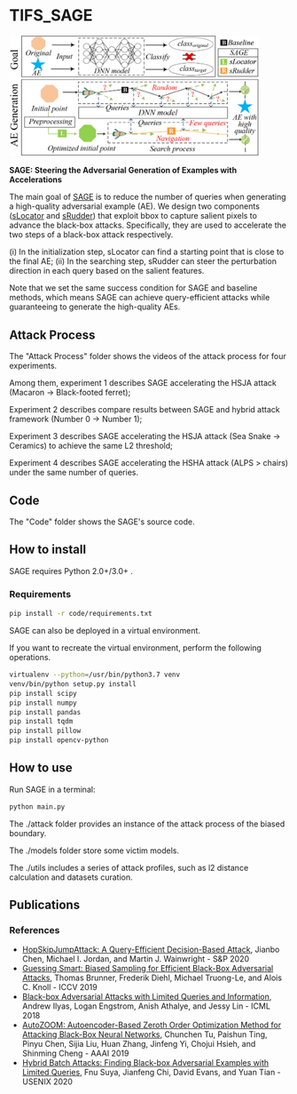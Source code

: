 # TIFS_SAGE
<img src="./overview.png" alt="Logo" width="450"/>

**SAGE: Steering the Adversarial Generation of Examples with Accelerations**

The main goal of <u>SAGE</u> is to reduce the number of queries when generating a high-quality adversarial example (AE). We design two components (<u>sLocator</u> and <u>sRudder</u>) that exploit bbox to capture salient pixels to advance the black-box attacks. Specifically, they are used to accelerate the two steps of a black-box attack respectively.

(i)  In the initialization step, sLocator can find a starting point that is close to the final AE; 
(ii) In the searching step, sRudder can steer the perturbation direction in each query based on the salient features. 

Note that we set the same success condition for SAGE and baseline methods, which means SAGE can achieve query-efficient attacks while guaranteeing to generate the high-quality AEs. 

## Attack Process

The "Attack Process" folder shows the videos of the attack process for four experiments. 

Among them, experiment 1 describes SAGE accelerating the HSJA attack (Macaron -> Black-footed ferret); 

Experiment 2 describes compare results between SAGE and hybrid attack framework (Number 0 -> Number 1); 

Experiment 3 describes SAGE accelerating the HSJA attack (Sea Snake -> Ceramics) to achieve the same L2 threshold; 

Experiment 4 describes SAGE accelerating the HSHA attack (ALPS > chairs) under the same number of queries.

## Code

The "Code" folder shows the SAGE's source code.

## How to install

SAGE requires Python 2.0+/3.0+ .

### Requirements

```bash
pip install -r code/requirements.txt
```

SAGE can also be deployed in a virtual environment.

If you want to recreate the virtual environment, perform the following operations.

```bash
virtualenv --python=/usr/bin/python3.7 venv
venv/bin/python setup.py install
pip install scipy
pip install numpy
pip install pandas
pip install tqdm
pip install pillow
pip install opencv-python
```

## How to use

Run SAGE in a terminal:
```bash
python main.py
```

The ./attack folder provides an instance of the attack process of the biased boundary.

The ./models folder store some victim models. 

The ./utils includes a series of attack profiles, such as l2 distance calculation and datasets curation. 

## Publications

### References
- [HopSkipJumpAttack: A Query-Efficient Decision-Based Attack](https://ieeexplore.ieee.org/stamp/stamp.jsp?tp=&arnumber=9152788), Jianbo Chen, Michael I. Jordan, and Martin J. Wainwright - S&P 2020
- [Guessing Smart: Biased Sampling for Efficient Black-Box Adversarial Attacks](https://ieeexplore.ieee.org/document/9008375), Thomas Brunner, Frederik Diehl, Michael Truong-Le, and Alois C. Knoll - ICCV 2019
- [Black-box Adversarial Attacks with Limited Queries and Information](http://proceedings.mlr.press/v80/ilyas18a.html), Andrew Ilyas, Logan Engstrom, Anish Athalye, and Jessy Lin - ICML 2018
- [AutoZOOM: Autoencoder-Based Zeroth Order Optimization Method for Attacking Black-Box Neural Networks](https://ojs.aaai.org//index.php/AAAI/article/view/3852), Chunchen Tu, Paishun Ting, Pinyu Chen, Sijia Liu, Huan Zhang, Jinfeng Yi, Chojui Hsieh, and Shinming Cheng - AAAI 2019
- [Hybrid Batch Attacks: Finding Black-box Adversarial Examples with Limited Queries](https://www.usenix.org/conference/usenixsecurity20/presentation/suya), Fnu Suya, Jianfeng Chi, David Evans, and Yuan Tian - USENIX 2020